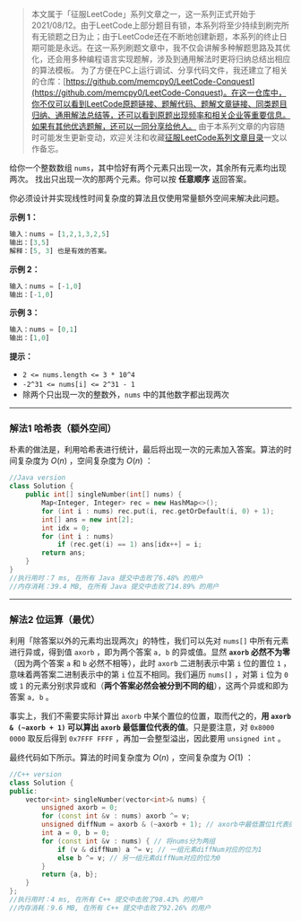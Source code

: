 > 本文属于「征服LeetCode」系列文章之一，这一系列正式开始于2021/08/12。由于LeetCode上部分题目有锁，本系列将至少持续到刷完所有无锁题之日为止；由于LeetCode还在不断地创建新题，本系列的终止日期可能是永远。在这一系列刷题文章中，我不仅会讲解多种解题思路及其优化，还会用多种编程语言实现题解，涉及到通用解法时更将归纳总结出相应的算法模板。
> <b></b>
> 为了方便在PC上运行调试、分享代码文件，我还建立了相关的仓库：[https://github.com/memcpy0/LeetCode-Conquest](https://github.com/memcpy0/LeetCode-Conquest)。在这一仓库中，你不仅可以看到LeetCode原题链接、题解代码、题解文章链接、同类题目归纳、通用解法总结等，还可以看到原题出现频率和相关企业等重要信息。如果有其他优选题解，还可以一同分享给他人。
> <b></b>
> 由于本系列文章的内容随时可能发生更新变动，欢迎关注和收藏[征服LeetCode系列文章目录](https://memcpy0.blog.csdn.net/article/details/119656559)一文以作备忘。

给你一个整数数组 `nums`，其中恰好有两个元素只出现一次，其余所有元素均出现两次。 找出只出现一次的那两个元素。你可以按 **任意顺序** 返回答案。

你必须设计并实现线性时间复杂度的算法且仅使用常量额外空间来解决此问题。

**示例 1：**
```js
输入：nums = [1,2,1,3,2,5]
输出：[3,5]
解释：[5, 3] 也是有效的答案。
```
**示例 2：**
```js
输入：nums = [-1,0]
输出：[-1,0]
```
**示例 3：**
```js
输入：nums = [0,1]
输出：[1,0]
```
**提示：**
- `2 <= nums.length <= 3 * 10^4`
- `-2^31 <= nums[i] <= 2^31 - 1`
- 除两个只出现一次的整数外，`nums` 中的其他数字都出现两次

---
### 解法1 哈希表（额外空间）
朴素的做法是，利用哈希表进行统计，最后将出现一次的元素加入答案。算法的时间复杂度为 $O(n)$ ，空间复杂度为 $O(n)$ ：
```cpp
//Java version
class Solution {
    public int[] singleNumber(int[] nums) {
        Map<Integer, Integer> rec = new HashMap<>();
        for (int i : nums) rec.put(i, rec.getOrDefault(i, 0) + 1);
        int[] ans = new int[2];
        int idx = 0;
        for (int i : nums)
            if (rec.get(i) == 1) ans[idx++] = i;
        return ans;
    }
}
//执行用时：7 ms, 在所有 Java 提交中击败了6.48% 的用户
//内存消耗：39.4 MB, 在所有 Java 提交中击败了14.89% 的用户
```

---
### 解法2 位运算（最优）
利用「除答案以外的元素均出现两次」的特性，我们可以先对 `nums[]` 中所有元素进行异或，得到值 `axorb` ，即为两个答案 `a, b` 的异或值。显然 **`axorb` 必然不为零**（因为两个答案 `a` 和 `b` 必然不相等），此时 `axorb` 二进制表示中第 `i` 位的置位 `1` ，意味着两答案二进制表示中的第 `i` 位互不相同。我们遍历 `nums[]` ，对第 `i` 位为 `0` 或 `1` 的元素分别求异或和（**两个答案必然会被分到不同的组**），这两个异或和即为答案 `a, b` 。

事实上，我们不需要实际计算出 `axorb` 中某个置位的位置，取而代之的，**用 `axorb & (~axorb + 1)` 可以算出 `axorb` 最低置位代表的值**。只是要注意，对 `0x8000 0000` 取反后得到 `0x7FFF FFFF` ，再加一会整型溢出，因此要用 `unsigned int` 。

最终代码如下所示。算法的时间复杂度为 $O(n)$ ，空间复杂度为 $O(1)$ ：
```cpp
//C++ version
class Solution {
public:
    vector<int> singleNumber(vector<int>& nums) {
        unsigned axorb = 0;
        for (const int &v : nums) axorb ^= v;
        unsigned diffNum = axorb & (~axorb + 1); // axorb中最低置位1代表的值
        int a = 0, b = 0;
        for (const int &v : nums) { // 将nums分为两组
            if (v & diffNum) a ^= v; // 一组元素diffNum对应的位为1
            else b ^= v; // 另一组元素diffNum对应的位为0
        }
        return {a, b};
    }
};
//执行用时：4 ms, 在所有 C++ 提交中击败了98.43% 的用户
//内存消耗：9.6 MB, 在所有 C++ 提交中击败了92.26% 的用户
```
